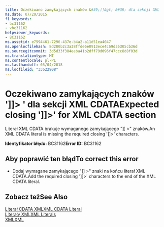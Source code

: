 ```yaml
---
title: Oczekiwano zamykających znaków &#39;]]&gt; &#39; dla sekcji XML CDATA
ms.date: 07/20/2015
f1_keywords:
- bc31162
- vbc31162
helpviewer_keywords:
- BC31162
ms.assetid: e7594461-7296-437e-b4a2-a11d51ea4047
ms.openlocfilehash: 8d280b2c3a38ffde6e0913ece4c69d35305cb36d
ms.sourcegitcommit: 3d5d33f384eeba41b2dff79d096f47ccc8d8f03d
ms.translationtype: MT
ms.contentlocale: pl-PL
ms.lasthandoff: 05/04/2018
ms.locfileid: "33622908"
---
```

# <a name="expected-closing-39gt39-for-xml-cdata-section"></a><span data-ttu-id="40a77-102">Oczekiwano zamykających znaków &#39;]]&gt; &#39; dla sekcji XML CDATA</span><span class="sxs-lookup"><span data-stu-id="40a77-102">Expected closing &#39;]]&gt;&#39; for XML CDATA section</span></span>
<span data-ttu-id="40a77-103">Literał XML CDATA brakuje wymaganego zamykającego "]] >" znaków.</span><span class="sxs-lookup"><span data-stu-id="40a77-103">An XML CDATA literal is missing the required closing ']]>' characters.</span></span>  
  
 <span data-ttu-id="40a77-104">**Identyfikator błędu:** BC31162</span><span class="sxs-lookup"><span data-stu-id="40a77-104">**Error ID:** BC31162</span></span>  
  
## <a name="to-correct-this-error"></a><span data-ttu-id="40a77-105">Aby poprawić ten błąd</span><span class="sxs-lookup"><span data-stu-id="40a77-105">To correct this error</span></span>  
  
-   <span data-ttu-id="40a77-106">Dodaj wymagane zamykającego "]] >" znaki na końcu literał XML CDATA.</span><span class="sxs-lookup"><span data-stu-id="40a77-106">Add the required closing ']]>' characters to the end of the XML CDATA literal.</span></span>  
  
## <a name="see-also"></a><span data-ttu-id="40a77-107">Zobacz też</span><span class="sxs-lookup"><span data-stu-id="40a77-107">See Also</span></span>  
 [<span data-ttu-id="40a77-108">Literał CDATA XML</span><span class="sxs-lookup"><span data-stu-id="40a77-108">XML CDATA Literal</span></span>](../../visual-basic/language-reference/xml-literals/xml-cdata-literal.md)  
 [<span data-ttu-id="40a77-109">Literały XML</span><span class="sxs-lookup"><span data-stu-id="40a77-109">XML Literals</span></span>](../../visual-basic/language-reference/xml-literals/index.md)  
 [<span data-ttu-id="40a77-110">XML</span><span class="sxs-lookup"><span data-stu-id="40a77-110">XML</span></span>](../../visual-basic/programming-guide/language-features/xml/index.md)
